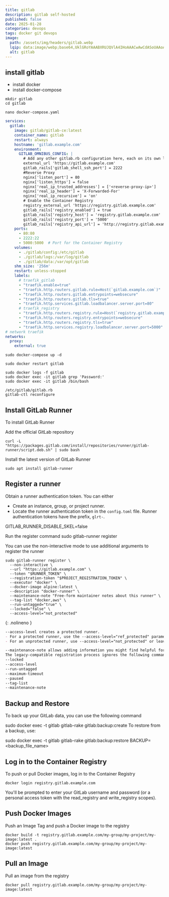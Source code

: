 ```yaml
---
title: gitlab
description: gitlab self-hosted
published: false
date: 2025-01-28
categories: devops
tags: docker git devops
image:
  path: /assets/img/headers/gitlab.webp
  lqip: data:image/webp;base64,UklGRoYAAABXRUJQVlA4IHoAAACwAwCdASoUAAoAPpE4l0eloyIhMAgAsBIJZQAdoABjhlmC5j/rYAD++zm+UmHCvZ3s3yapMFj6BUNMnNKiXaARF5EgVwrljNv8dC5tlMvNID+moegEtjVAZf0/vhqYcPpB+q+QeXlJ5e6blp38Bj8kGmzuYez5wReAAA==
  alt: gitlab
---
```

## install gitlab

- install docker
- install docker-compose

```shell
mkdir gitlab
cd gitlab
```
```shell
nano docker-compose.yaml
```

```yaml
services:
  gitlab:
    image: gitlab/gitlab-ce:latest
    container_name: gitlab
    restart: always
    hostname: 'gitlab.example.com'
    environment:
      GITLAB_OMNIBUS_CONFIG: |
        # Add any other gitlab.rb configuration here, each on its own line
        external_url 'https://gitlab.example.com'
        gitlab_rails['gitlab_shell_ssh_port'] = 2222
        #Reverse Proxy
        nginx['listen_port'] = 80
        nginx['listen_https'] = false
        nginx['real_ip_trusted_addresses'] = ['<reverse-proxy-ip>']
        nginx['real_ip_header'] = 'X-Forwarded-For'
        nginx['real_ip_recursive'] = 'on'
        # Enable the Container Registry
        registry_external_url 'https://registry.gitlab.example.com'
        gitlab_rails['registry_enabled'] = true
        gitlab_rails['registry_host'] = 'registry.gitlab.example.com'
        gitlab_rails['registry_port'] = '5000'
        gitlab_rails['registry_api_url'] = 'http://registry.gitlab.example.com:5000'
    ports:
      - 80:80
      - 2222:22
      - 5000:5000  # Port for the Container Registry
    volumes:
      - ./gitlab/config:/etc/gitlab
      - ./gitlab/logs:/var/log/gitlab
      - ./gitlab/data:/var/opt/gitlab
    shm_size: '256m'
    restart: unless-stopped
    labels:
      # traefik_gitlab
      - "traefik.enable=true"
      - "traefik.http.routers.gitlab.rule=Host(`gitlab.example.com`)"
      - "traefik.http.routers.gitlab.entrypoints=websecure"
      - "traefik.http.routers.gitlab.tls=true"
      - "traefik.http.services.gitlab.loadbalancer.server.port=80"
      # traefik_registry
      - "traefik.http.routers.registry.rule=Host(`registry.gitlab.example.com`)"
      - "traefik.http.routers.registry.entrypoints=websecure"
      - "traefik.http.routers.registry.tls=true"
      - "traefik.http.services.registry.loadbalancer.server.port=5000"
# network traefik
networks:
  proxy:
    external: true
```
```shell
sudo docker-compose up -d
```
```shell
sudo docker restart gitlab
```

```shell
sudo docker logs -f gitlab
sudo docker exec -it gitlab grep 'Password:'
sudo docker exec -it gitlab /bin/bash
```

```text
/etc/gitlab/gitlab.rb
gitlab-ctl reconfigure
```

## Install GitLab Runner
To install GitLab Runner

Add the official GitLab repository
```shell
curl -L "https://packages.gitlab.com/install/repositories/runner/gitlab-runner/script.deb.sh" | sudo bash
```

Install the latest version of GitLab Runner

```shell
sudo apt install gitlab-runner
```

## Register a runner

Obtain a runner authentication token. You can either
- Create an instance, group, or project runner.
- Locate the runner authentication token in the `config.toml` file. Runner authentication tokens have the prefix, `glrt-`.

GITLAB_RUNNER_DISABLE_SKEL=false

Run the register command
sudo gitlab-runner register

You can use the non-interactive mode to use additional arguments to register the runner
```shell
sudo gitlab-runner register \
  --non-interactive \
  --url "https://gitlab.example.com" \
  --token "$RUNNER_TOKEN" \
  --registration-token "$PROJECT_REGISTRATION_TOKEN" \
  --executor "docker" \
  --docker-image alpine:latest \
  --description "docker-runner" \
  --maintenance-note "Free-form maintainer notes about this runner" \
  --tag-list "docker,aws" \
  --run-untagged="true" \
  --locked="false" \
  --access-level="not_protected"
```
{: .nolineno }
````markdown
--access-level creates a protected runner.
- For a protected runner, use the --access-level="ref_protected" parameter.
- For an unprotected runner, use --access-level="not_protected" or leave the value undefined.

--maintenance-note allows adding information you might find helpful for runner maintenance. The maximum length is 255 characters.
The legacy-compatible registration process ignores the following command-line parameters. These parameters can only be configured when a runner is created in the UI or with the API.
--locked
--access-level
--run-untagged
--maximum-timeout
--paused
--tag-list
--maintenance-note
````

## Backup and Restore
To back up your GitLab data, you can use the following command

sudo docker exec -t gitlab gitlab-rake gitlab:backup:create
To restore from a backup, use:

sudo docker exec -t gitlab gitlab-rake gitlab:backup:restore BACKUP=<backup_file_name>


## Log in to the Container Registry
To push or pull Docker images, log in to the Container Registry

```shell
docker login registry.gitlab.example.com
```

You'll be prompted to enter your GitLab username and password (or a personal access token with the read_registry and write_registry scopes).

## Push Docker Images
Push an Image
Tag and push a Docker image to the registry
```shell
docker build -t registry.gitlab.example.com/my-group/my-project/my-image:latest .
docker push registry.gitlab.example.com/my-group/my-project/my-image:latest
```
## Pull an Image
Pull an image from the registry
```shell
docker pull registry.gitlab.example.com/my-group/my-project/my-image:latest
```
